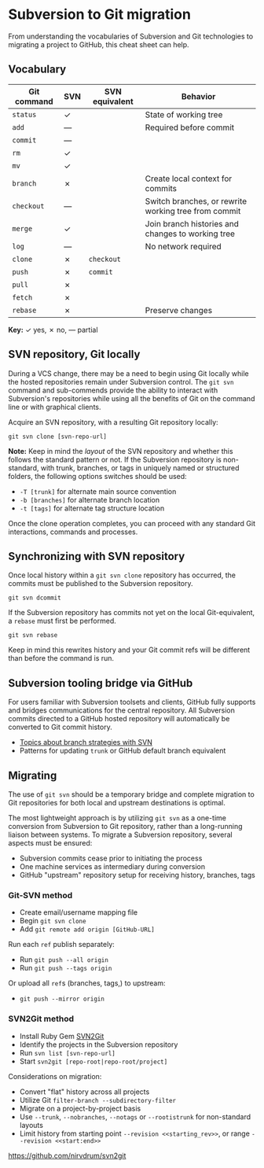 # Subversion to Git migration

From understanding the vocabularies of Subversion and Git technologies to migrating a project to GitHub, this cheat sheet can help.


## Vocabulary

| Git command | SVN | SVN equivalent | Behavior |
|---|---|---|---|
| `status` | ✓ |  | State of working tree |
| `add` | — |  | Required before commit |
| `commit` | — |  |  |
| `rm` | ✓ |  |  |
| `mv` | ✓ |  |  |
| `branch` | ✗ |  | Create local context for commits |
| `checkout` | — |  | Switch branches, or rewrite working tree from commit |
| `merge` | ✓ |  | Join branch histories and changes to working tree |
| `log` | — |  | No network required |
| `clone` | ✗ | `checkout` |  |
| `push` | ✗ | `commit` |  |
| `pull` | ✗ |  |  |
| `fetch` | ✗ |  |  |
| `rebase` | ✗ |  | Preserve changes |

**Key:** ✓ yes, ✗ no, — partial

## SVN repository, Git locally
During a VCS change, there may be a need to begin using Git locally while the hosted repositories remain under Subversion control. The `git svn` command and sub-commends provide the ability to interact with Subversion's repositories while using all the benefits of Git on the command line or with graphical clients.

Acquire an SVN repository, with a resulting Git repository locally:

`git svn clone [svn-repo-url]`

**Note:** Keep in mind the *layout* of the SVN repository and whether this follows the standard pattern or not. If the Subversion repository is non-standard, with trunk, branches, or tags in uniquely named or structured folders, the following options switches should be used:

* `-T [trunk]` for alternate main source convention
* `-b [branches]` for alternate branch location
* `-t [tags]` for alternate tag structure location

Once the clone operation completes, you can proceed with any standard Git interactions, commands and processes.

## Synchronizing with SVN repository

Once local history within a `git svn clone` repository has occurred, the commits must be published to the Subversion repository.

`git svn dcommit`

If the Subversion repository has commits not yet on the local Git-equivalent, a `rebase` must first be performed.

`git svn rebase`

Keep in mind this rewrites history and your Git commit refs will be different than before the command is run.

## Subversion tooling bridge via GitHub

For users familiar with Subversion toolsets and clients, GitHub fully supports and bridges communications for the central repository. All Subversion commits directed to a GitHub hosted repository will automatically be converted to Git commit history.

* [Topics about branch strategies with SVN](https://github.com/blog/1178-collaborating-on-github-with-subversion)
* Patterns for updating `trunk` or GitHub default branch equivalent


## Migrating

The use of `git svn` should be a temporary bridge and complete migration to Git repositories for both local and upstream destinations is optimal.

The most lightweight approach is by utilizing `git svn` as a one-time conversion from Subversion to Git repository, rather than a long-running liaison between systems. To migrate a Subversion repository, several aspects must be ensured:

* Subversion commits cease prior to initiating the process
* One machine services as intermediary during conversion
* GitHub "upstream" repository setup for receiving history, branches, tags

### Git-SVN method
* Create email/username mapping file
* Begin `git svn clone`
* Add `git remote add origin [GitHub-URL]`

Run each `ref` publish separately:

* Run `git push --all origin`
* Run `git push --tags origin`

Or upload all `ref`s (branches, tags,) to upstream:

* `git push --mirror origin`

### SVN2Git method

* Install Ruby Gem [SVN2Git](https://github.com/nirvdrum/svn2git)
* Identify the projects in the Subversion repository
* Run `svn list [svn-repo-url]`
* Start `svn2git [repo-root|repo-root/project]`

Considerations on migration:

* Convert "flat" history across all projects
* Utilize Git `filter-branch --subdirectory-filter`
* Migrate on a project-by-project basis
* Use `--trunk`, `--nobranches`, `--notags` or `--rootistrunk` for non-standard layouts
* Limit history from starting point ``--revision <<starting_rev>>``, or range `--revision <<start:end>>`

https://github.com/nirvdrum/svn2git
